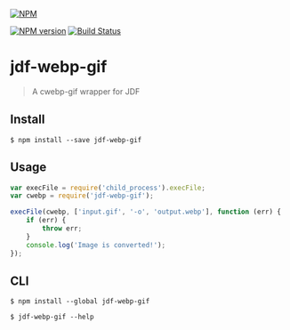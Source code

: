 [![NPM](https://nodei.co/npm/jdf-webp-gif.png?downloads=true)](https://nodei.co/npm/jdf-webp-gif/)

[![NPM version](https://badge.fury.io/js/jdf-webp-gif.png)](http://badge.fury.io/js/jdf-webp-gif) [![Build Status](https://travis-ci.org/jdf2e/jdf-webp-gif.svg?branch=master)](https://travis-ci.org/jdf2e/jdf-webp-gif)

# jdf-webp-gif

> A cwebp-gif wrapper for JDF

## Install

```
$ npm install --save jdf-webp-gif
```

## Usage

```js
var execFile = require('child_process').execFile;
var cwebp = require('jdf-webp-gif');

execFile(cwebp, ['input.gif', '-o', 'output.webp'], function (err) {
	if (err) {
		throw err;
	}
	console.log('Image is converted!');
});
```

## CLI

```
$ npm install --global jdf-webp-gif
```

```
$ jdf-webp-gif --help
```